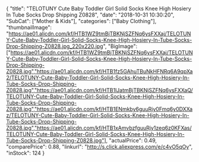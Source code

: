 {
	"title": "TELOTUNY Cute Baby Toddler Girl Solid Socks Knee High Hosiery In Tube Socks Drop Shipping Z0828",
	"date": "2018-10-31 10:30:20",
	"SubCat": ["Mother & Kids"],
	"categories": ["Baby Clothing"],
	"thumbnailImage": "https://ae01.alicdn.com/kf/HTB1WZ9tmBjTBKNjSZFNq6ysFXXaj/TELOTUNY-Cute-Baby-Toddler-Girl-Solid-Socks-Knee-High-Hosiery-In-Tube-Socks-Drop-Shipping-Z0828.jpg_220x220.jpg",
	"BigImage": ["https://ae01.alicdn.com/kf/HTB1WZ9tmBjTBKNjSZFNq6ysFXXaj/TELOTUNY-Cute-Baby-Toddler-Girl-Solid-Socks-Knee-High-Hosiery-In-Tube-Socks-Drop-Shipping-Z0828.jpg","https://ae01.alicdn.com/kf/HTB1fz5GAhuTBuNkHFNRq6A9qpXa2/TELOTUNY-Cute-Baby-Toddler-Girl-Solid-Socks-Knee-High-Hosiery-In-Tube-Socks-Drop-Shipping-Z0828.jpg","https://ae01.alicdn.com/kf/HTB1lJatmBjTBKNjSZFNq6ysFXXaQ/TELOTUNY-Cute-Baby-Toddler-Girl-Solid-Socks-Knee-High-Hosiery-In-Tube-Socks-Drop-Shipping-Z0828.jpg","https://ae01.alicdn.com/kf/HTB1ENmkby6guuRjy0Fmq6y0DXXaz/TELOTUNY-Cute-Baby-Toddler-Girl-Solid-Socks-Knee-High-Hosiery-In-Tube-Socks-Drop-Shipping-Z0828.jpg","https://ae01.alicdn.com/kf/HTB1xAmvbzfguuRjy1zeq6z0KFXas/TELOTUNY-Cute-Baby-Toddler-Girl-Solid-Socks-Knee-High-Hosiery-In-Tube-Socks-Drop-Shipping-Z0828.jpg"],
	"actualPrice": 0.49,
	"comparePrice": 0.88,
	"linkurl": "http://s.click.aliexpress.com/e/c4vO5qOy",
	"inStock": 124
}
